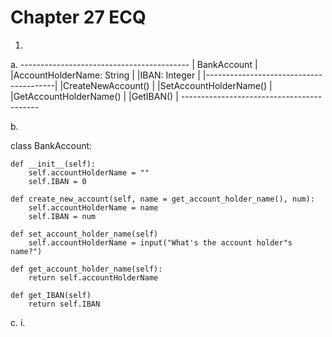 # Chapter 27 ECQ
1.
a. 	------------------------------------------
	|		BankAccount		 |
	|AccountHolderName: 	  String	 |
	|IBAN: 		    	  Integer	 |
	|----------------------------------------|
	|CreateNewAccount()			 |
	|SetAccountHolderName()			 |
	|GetAccountHolderName()			 |
	|GetIBAN()				 |
	------------------------------------------

b.


class BankAccount:

	def __init__(self):
		self.accountHolderName = ""
		self.IBAN = 0

	def create_new_account(self, name = get_account_holder_name(), num):
		self.accountHolderName = name
		self.IBAN = num

	def set_account_holder_name(self)
		self.accountHolderName = input("What's the account holder"s name?")

	def get_account_holder_name(self):
		return self.accountHolderName

	def get_IBAN(self)
		return self.IBAN

c.
i. 